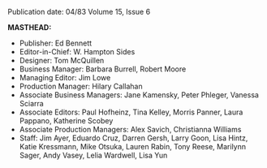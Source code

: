 Publication date: 04/83
Volume 15, Issue 6

**MASTHEAD:**
- Publisher: Ed Bennett
- Editor-in-Chief: W. Hampton Sides
- Designer: Tom McQuillen
- Business Manager: Barbara Burrell, Robert Moore
- Managing Editor: Jim Lowe
- Production Manager: Hilary Callahan
- Associate Business Managers: Jane Kamensky, Peter Phleger, Vanessa Sciarra
- Associate Editors: Paul Hofheinz, Tina Kelley, Morris Panner, Laura Pappano, Katherine Scobey
- Associate Production Managers: Alex Savich, Christianna Williams
- Staff: Jim Ayer, Eduardo Cruz, Darren Gersh, Larry Goon, Lisa Hintz, Katie Kressmann, Mike Otsuka, Lauren Rabin, Tony Reese, Marilynn Sager, Andy Vasey, Lelia Wardwell, Lisa Yun

